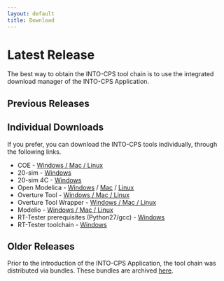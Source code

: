 ```yaml
---
layout: default
title: Download
---
```


<link rel="stylesheet" href="/css/releases.css">
<script src="http://code.jquery.com/jquery-1.11.1.min.js">
</script>
<script src="/javascripts/moment-with-langs.js"></script>
<script src="/javascripts/github-releases.js"></script>
<script>updateFrontPage();</script>

# Latest Release

The best way to obtain the INTO-CPS tool chain is to use the
integrated download manager of the INTO-CPS Application.

<div id="div-current-release"></div>

## Previous Releases

<div id="div-release-history"></div>

## Individual Downloads 

If you prefer, you can download the INTO-CPS tools 
individually, through the following links.

* COE  - [Windows / Mac / Linux](http://overture.au.dk/into-cps/development/latest)
* 20-sim - [Windows](http://www.20sim.com/download/20sim.html)
* 20-sim 4C - [Windows](http://www.20sim4c.com/downloads/20sim4c.html)
* Open Modelica - [Windows](https://openmodelica.org/download/download-windows) / [Mac](https://openmodelica.org/download/download-mac) / [Linux](https://openmodelica.org/download/download-linux)
* Overture Tool - [Windows / Mac / Linux](http://overturetool.org/download)
* Overture Tool Wrapper - [Windows / Mac / Linux](http://overture.au.dk/into-cps/vdm-tool-wrapper/development/latest/)
* Modelio - [Windows / Mac / Linux](https://www.modelio.org/downloads/download-modelio.html)
* RT-Tester prerequisites (Python27/gcc) - [Windows](https://secure.verified.de/f5x1hks4/into-cps/one-click/install_Python27_gcc49.exe)
* RT-Tester toolchain - [Windows](https://secure.verified.de/f5x1hks4/into-cps/one-click/VSI_bundle.exe)


## Older Releases

Prior to the introduction of the INTO-CPS Application, the tool chain was
distributed via bundles. These bundles are archived
[here](prior-releases.html).
